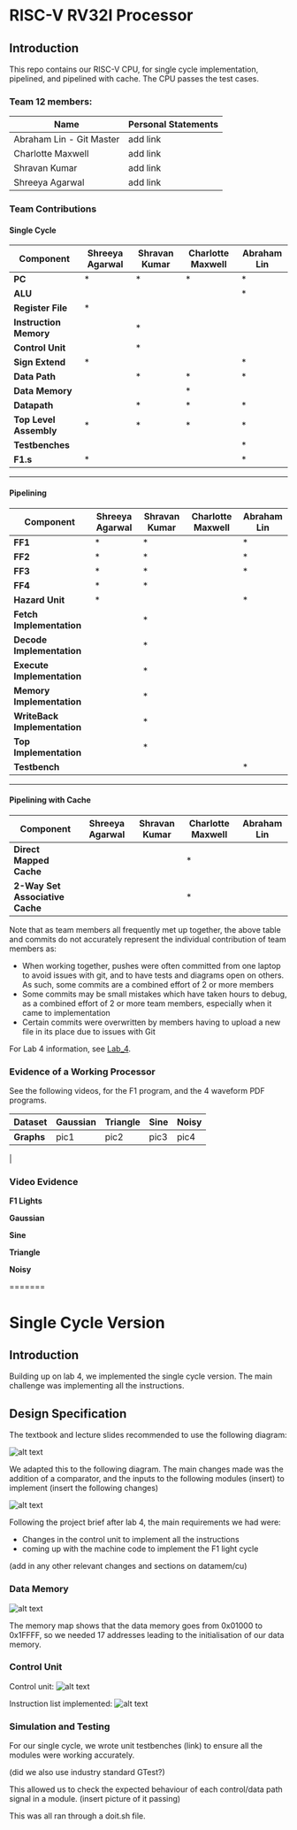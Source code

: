 # RISC-V RV32I Processor

## Introduction
This repo contains our RISC-V CPU, for single cycle implementation, pipelined, and pipelined with cache. The CPU passes the test cases.


### Team 12 members:

| Name   | Personal Statements |    
|------------|-----------------|
| Abraham Lin - Git Master | add link |      
| Charlotte Maxwell | add link|
| Shravan Kumar     |add link |
| Shreeya Agarwal   |add link |


### Team Contributions

#### Single Cycle
| Component               | Shreeya Agarwal | Shravan Kumar | Charlotte Maxwell | Abraham Lin |
|-------------------------|-----------------|---------------|-------------------|-------------|
| **PC**                  | *               | *             | *                 | *           |
| **ALU**                 |                 |               |                   | *           |
| **Register File**       | *               |               |                   |             |
| **Instruction Memory**  |                 | *             |                   |             |
| **Control Unit**        |                 | *             |                   |             |
| **Sign Extend**         | *               |               |                   | *           |
| **Data Path**           |                 | *             | *                 | *           |
| **Data Memory**         |                 |               | *                 |             |
| **Datapath**            |                 | *             | *                 | *           |
| **Top Level Assembly**  | *               | *             | *                 | *           |
| **Testbenches**         |                 |               |                   | *           |
| **F1.s**                | *               |               |                   | *           |

---

#### Pipelining
| Component                     | Shreeya Agarwal | Shravan Kumar | Charlotte Maxwell | Abraham Lin |
|-------------------------      |-----------------|---------------|-------------------|-------------|
| **FF1**                       | *               | *             |                   | *           |
| **FF2**                       | *               | *             |                   | *           |
| **FF3**                       | *               | *             |                   | *           |
| **FF4**                       | *               | *             |                   |             |
| **Hazard Unit**               | *               |               |                   | *           |
| **Fetch Implementation**      |                 | *             |                   |             |
| **Decode Implementation**     |                 | *             |                   |             |
| **Execute Implementation**    |                 | *             |                   |             |
| **Memory Implementation**     |                 | *             |                   |             |
| **WriteBack Implementation**  |                 | *             |                   |             |
| **Top Implementation**        |                 | *             |                   |             |
| **Testbench**                 |                 |               |                   | *           |

---

#### Pipelining with Cache
| Component                       | Shreeya Agarwal | Shravan Kumar | Charlotte Maxwell | Abraham Lin |
|---------------------------------|-----------------|---------------|-------------------|-------------|
| **Direct Mapped Cache**         |                 |               | *                 |             |
| **2-Way Set Associative Cache** |                 |               | *                 |             |

Note that as team members all frequently met up together, the above table and commits do not accurately represent the individual contribution of team members as:

 - When working together, pushes were often committed from one laptop to avoid issues with git, and to have tests and diagrams open on others. As such, some commits are a combined effort of 2 or more members
- Some commits may be small mistakes which have taken hours to debug, as a combined effort of 2 or more team members, especially when it came to implementation
- Certain commits were overwritten by members having to upload a new file in its place due to issues with Git


For Lab 4 information, see [Lab_4](./Specifications//Lab_4.md).

### Evidence of a Working Processor

See the following videos, for the F1 program, and the 4 waveform PDF programs.

| Dataset        | Gaussian |  Triangle |  Sine | Noisy | 
|--------|------------|------------|------------|--------------|
| **Graphs**|  pic1         | pic2          | pic3          |pic4
| 

### Video Evidence

**F1 Lights**

**Gaussian**

**Sine**

**Triangle**

**Noisy**

=======


# Single Cycle Version

## Introduction

Building up on lab 4, we implemented the single cycle version. The main challenge was implementing all the instructions.

## Design Specification

The textbook and lecture slides recommended to use the following diagram: 

![alt text](images/image.png)

We adapted this to the following diagram. The main changes made was the addition of a comparator, and the inputs to the following modules (insert) to implement (insert the following changes)

![alt text](images/pipelinedesign.jpg)

Following the project brief after lab 4, the main requirements we had were:

 - Changes in the control unit to implement all the instructions
 - coming up with the machine code to implement the F1 light cycle

 (add in any other relevant changes and sections on datamem/cu)

 ### Data Memory

 ![alt text](images/image-1.png)

The memory map shows that the data memory goes from 0x01000 to 0x1FFFF, so we needed 17 addresses leading to the initialisation of our data memory.

 ### Control Unit

 Control unit:
 ![alt text](images/image-2.png)

Instruction list implemented:
 ![alt text](images/image-3.png)

 ### Simulation and Testing

 For our single cycle, we wrote unit testbenches (link) to ensure all the modules were working accurately.

 (did we also use industry standard GTest?)

 This allowed us to check the expected behaviour of each control/data path signal in a module. (insert picture of it passing)

 This was all ran through a doit.sh file.
